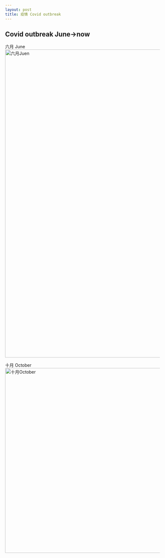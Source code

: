 ```yaml
---
layout: post
title: 疫情 Covid outbreak
---
```


## Covid outbreak June→now

六月 June
<img src="/assets/images/post/Covid1.jpg" alt="六月Juen" width="600" height="1000" align="bottom" />  

十月 October
<img src="/assets/images/post/Covid2.jpg" alt="十月October" width="1000" height="600" align="bottom" />